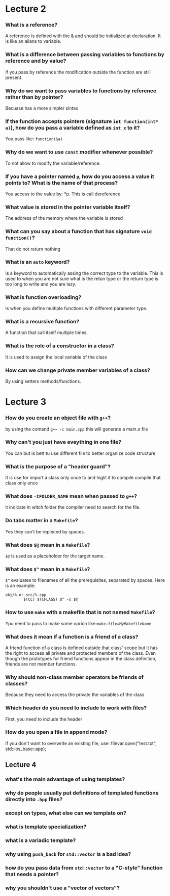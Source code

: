 # Lecture 2
### What is a reference?
A reference is defined with the & and should be initialized at declaration. It is like an alians to variable.
### What is a difference between passing variables to functions by reference and by value?
If you pass by reference the modification outside the function are still present. 
### Why do we want to pass variables to functions by reference rather than by pointer?
Becuase has a more simpler sintax
### If the function accepts pointers (signature `int function(int* a)`), how do you pass a variable defined as `int x` to it?
You pass like:  `function(&a)`
### Why do we want to use `const` modifier whenever possible?
To not allow to modify the variable/reference.
### If you have a pointer named `p`, how do you access a value it points to? What is the name of that process?
You access to the value by: *p. This is call dereference
### What value is stored in the pointer variable itself?
The address of the memory where the variable is stored
### What can you say about a function that has signature `void function()`?
That do not return nothing
### What is an `auto` keyword?
Is a keyword to automatically assing the correct type to the variable. This is used to when you are not sure what is the retun type or the return type is too long to write and you are lazy.
### What is function overloading?
Is when you define multiple functions with different parameter type.
### What is a recursive function?
A function that call itself multiple times.
### What is the role of a constructor in a class?
It is used to assign the local variable of the class
### How can we change private member variables of a class?
By using setters methods/functions.

# Lecture 3
### How do you create an object file with `g++`?
by using the comand `g++ -c main.cpp` this will generate a main.o file

### Why can't you just have eveything in one file?
You can but is bett tu use different file to better organize code structure

### What is the purpose of a "header guard"?
It is use for import a class only once to and higlit it to compile compile that class only once

### What does `-IFOLDER_NAME` mean when passed to `g++`?
it indicate in witch folder the compiler need to search for the file.

### Do tabs matter in a `Makefile`?
Yes they can’t be repleced by spaces. 

### What does `$@` mean in a `Makefile`?
`$@` is used as a placeholder for the target name.

### What does `$^` mean in a `Makefile`?
`$^` evaluates to filenames of all the prerequisites, separated by spaces.
Here is an example:
```
obj/%.o: src/%.cpp  
        $(CC) $(CFLAGS) $^ -o $@
```
        
### How to use `make` with a makefile that is not named `Makefile`?
Ypu need to pass to make some oprion like `make—file=MyMakefileName`

### What does it mean if a function is a friend of a class?
A friend function of a class is defined outside that class' scope but it has the right to access all private and protected members of the class. Even though the prototypes for friend functions appear in the class definition, friends are not member functions.

### Why should non-class member operators be friends of classes?
Because they need to access the private the variables of the class 

### Which header do you need to include to work with files?
First, you need to include the header <fstream>
  
### How do you open a file in append mode?
If you don't want to overwrite an existing file, use:
filevar.open("test.txt", std::ios_base::app);

## Lecture 4    
### what's the main advantage of using templates?

### why do people usually put definitions of templated functions directly into `.hpp` files?
        
### except on types, what else can we template on?
        
### what is template specialization?
        
### what is a variadic template?
        
### why using `push_back` for `std::vector` is a bad idea?
        
### how do you pass data from `std::vector` to a "C-style" function that needs a pointer?
        
### why you shouldn't use a "vector of vectors"?
        
